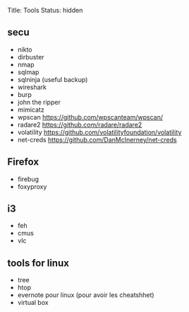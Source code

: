 Title: Tools
Status: hidden

## secu

  * nikto
  * dirbuster
  * nmap
  * sqlmap
  * sqlninja (useful backup)
  * wireshark
  * burp
  * john the ripper
  * mimicatz
  * wpscan https://github.com/wpscanteam/wpscan/
  * radare2 https://github.com/radare/radare2
  * volatility https://github.com/volatilityfoundation/volatility
  * net-creds https://github.com/DanMcInerney/net-creds

## Firefox

  * firebug
  * foxyproxy

## i3

  * feh
  * cmus
  * vlc

## tools for linux

  * tree
  * htop
  * evernote pour linux (pour avoir les cheatshhet)
  * virtual box
